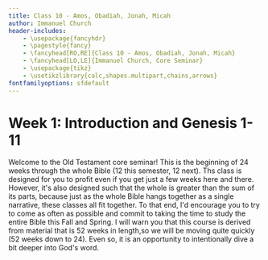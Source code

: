 ```yaml
---
title: Class 10 - Amos, Obadiah, Jonah, Micah
author: Immanuel Church
header-includes:
    - \usepackage{fancyhdr}
    - \pagestyle{fancy}
    - \fancyhead[RO,RE]{Class 10 - Amos, Obadiah, Jonah, Micah}
    - \fancyhead[LO,LE]{Immanuel Church, Core Seminar}
    - \usepackage{tikz}
    - \usetikzlibrary{calc,shapes.multipart,chains,arrows}
fontfamilyoptions: sfdefault
---
```


# Week 1: Introduction and Genesis 1-11

Welcome to the Old Testament core seminar! This is the beginning of 24 weeks through the whole Bible (12 this semester, 12 next). Ths class is designed for you to profit even if you get just a few weeks here and there. However, it's also designed such that the whole is greater than the sum of its parts, because just as the whole Bible hangs together as a single narrative, these classes all fit together. To that end, I'd encourage you to try to come as often as possible and commit to taking the time to study the entire Bible this Fall and Spring. I will warn you that this course is derived from material that is 52 weeks in length,so we will be moving quite quickly (52 weeks down to 24). Even so, it is an opportunity to intentionally dive a bit deeper into God's word.
